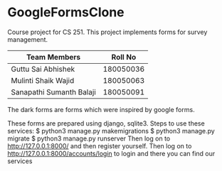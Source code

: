 # GoogleFormsClone
Course project for CS 251.
This project implements forms for survey management.

| Team Members | Roll No|
|---|---|
| Guttu Sai Abhishek        | 180050036 |
| Mulinti Shaik Wajid       | 180050063 |
| Sanapathi Sumanth Balaji  | 180050091 |

The dark forms are forms which were inspired by google forms.

These forms are prepared using django, sqlite3.
Steps to use these services:
$ python3 manage.py makemigrations
$ python3 manage.py migrate
$ python3 manage.py runserver
Then log on to http://127.0.0.1:8000/ and then register yourself.
Then log on to http://127.0.0.1:8000/accounts/login to login and there you can find our services
